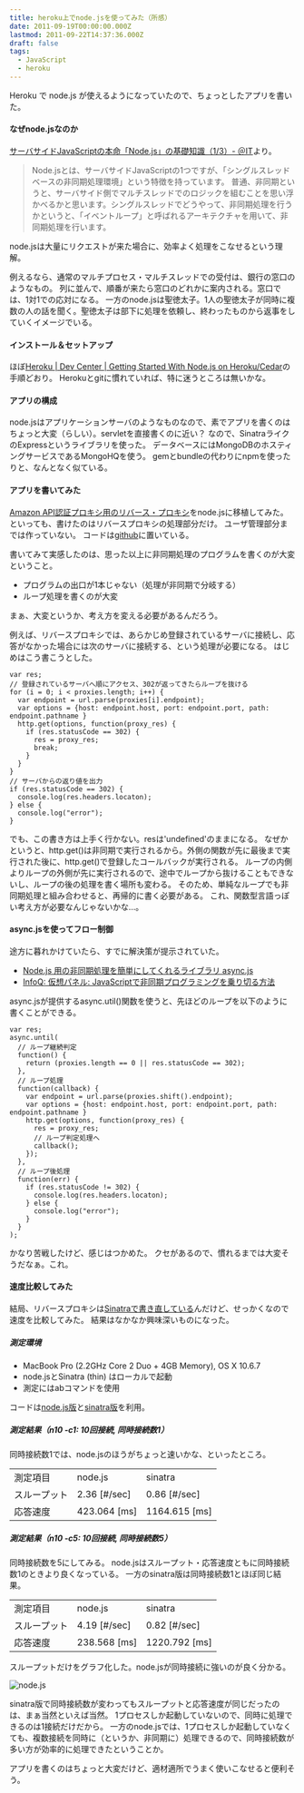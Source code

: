 ```yaml
---
title: heroku上でnode.jsを使ってみた（所感）
date: 2011-09-19T00:00:00.000Z
lastmod: 2011-09-22T14:37:36.000Z
draft: false
tags:
  - JavaScript
  - heroku
---
```


Heroku で node.js が使えるようになっていたので、ちょっとしたアプリを書いた。

#### なぜnode.jsなのか

[サーバサイドJavaScriptの本命「Node.js」の基礎知識（1/3）- ＠IT](http://www.atmarkit.co.jp/fwcr/rensai2/nodejs01/01.html)より。

> Node.jsとは、サーバサイドJavaScriptの1つですが、「シングルスレッドベースの非同期処理環境」という特徴を持っています。 普通、非同期というと、サーバサイド側でマルチスレッドでのロジックを組むことを思い浮かべるかと思います。シングルスレッドでどうやって、非同期処理を行うかというと、「イベントループ」と呼ばれるアーキテクチャを用いて、非同期処理を行います。

node.jsは大量にリクエストが来た場合に、効率よく処理をこなせるという理解。

例えるなら、通常のマルチプロセス・マルチスレッドでの受付は、銀行の窓口のようなもの。 列に並んで、順番が来たら窓口のどれかに案内される。窓口では、1対1での応対になる。 一方のnode.jsは聖徳太子。1人の聖徳太子が同時に複数の人の話を聞く。聖徳太子は部下に処理を依頼し、終わったものから返事をしていくイメージでいる。

#### インストール＆セットアップ

ほぼ[Heroku | Dev Center | Getting Started With Node.js on Heroku/Cedar](http://devcenter.heroku.com/articles/node-js)の手順どおり。 Herokuとgitに慣れていれば、特に迷うところは無いかな。

#### アプリの構成

node.jsはアプリケーションサーバのようなものなので、素でアプリを書くのはちょっと大変（らしい）。servletを直接書くのに近い？ なので、SinatraライクのExpressというライブラリを使った。 データベースにはMongoDBのホスティングサービスであるMongoHQを使う。 gemとbundleの代わりにnpmを使ったりと、なんとなく似ている。

#### アプリを書いてみた

[Amazon API認証プロキシ用のリバース・プロキシ](http://d.hatena.ne.jp/furyu-tei/20090709/1247142040)をnode.jsに移植してみた。 といっても、書けたのはリバースプロキシの処理部分だけ。 ユーザ管理部分までは作っていない。 コードは[github](https://github.com/machu/rpaproxy-node/blob/master/web.js)に置いている。

書いてみて実感したのは、思った以上に非同期処理のプログラムを書くのが大変ということ。

* プログラムの出口が1本じゃない（処理が非同期で分岐する）
* ループ処理を書くのが大変

まぁ、大変というか、考え方を変える必要があるんだろう。

例えば、リバースプロキシでは、あらかじめ登録されているサーバに接続し、応答がなかった場合には次のサーバに接続する、という処理が必要になる。 はじめはこう書こうとした。

```
var res;
// 登録されているサーバへ順にアクセス、302が返ってきたらループを抜ける
for (i = 0; i < proxies.length; i++) {
  var endpoint = url.parse(proxies[i].endpoint);
  var options = {host: endpoint.host, port: endpoint.port, path: endpoint.pathname }
  http.get(options, function(proxy_res) {
    if (res.statusCode == 302) {
      res = proxy_res;
      break;
    }
  }
}
// サーバからの返り値を出力
if (res.statusCode == 302) {
  console.log(res.headers.locaton);
} else {
  console.log("error");
}
```

でも、この書き方は上手く行かない。resは'undefined'のままになる。 なぜかというと、http.get()は非同期で実行されるから。外側の関数が先に最後まで実行された後に、http.get()で登録したコールバックが実行される。 ループの内側よりループの外側が先に実行されるので、途中でループから抜けることもできないし、ループの後の処理を書く場所も変わる。 そのため、単純なループでも非同期処理と組み合わせると、再帰的に書く必要がある。 これ、関数型言語っぽい考え方が必要なんじゃないかな…。

#### async.jsを使ってフロー制御

途方に暮れかけていたら、すでに解決策が提示されていた。

* [Node.js 用の非同期処理を簡単にしてくれるライブラリ async.js](http://d.hatena.ne.jp/koichik/20100926#1285502400)
* [InfoQ: 仮想パネル: JavaScriptで非同期プログラミングを乗り切る方法](http://www.infoq.com/jp/articles/surviving-asynchronous-programming-in-javascript)

async.jsが提供するasync.util()関数を使うと、先ほどのループを以下のように書くことができる。

```
var res;
async.until(
  // ループ継続判定
  function() {
    return (proxies.length == 0 || res.statusCode == 302);
  },
  // ループ処理
  function(callback) {
    var endpoint = url.parse(proxies.shift().endpoint);
    var options = {host: endpoint.host, port: endpoint.port, path: endpoint.pathname }
    http.get(options, function(proxy_res) {
      res = proxy_res;
      // ループ判定処理へ
      callback();
    });
  },
  // ループ後処理
  function(err) {
    if (res.statusCode != 302) {
      console.log(res.headers.locaton);
    } else {
      console.log("error");
    }
  }
);
```

かなり苦戦したけど、感じはつかめた。 クセがあるので、慣れるまでは大変そうだなぁ。これ。

#### 速度比較してみた

結局、リバースプロキシは[Sinatraで書き直している](https://github.com/machu/rpaproxy-sinatra)んだけど、せっかくなので速度を比較してみた。 結果はなかなか興味深いものになった。

##### 測定環境

* MacBook Pro (2.2GHz Core 2 Duo + 4GB Memory), OS X 10.6.7
* node.jsとSinatra (thin) はローカルで起動
* 測定にはabコマンドを使用

コードは[node.js版](https://github.com/machu/rpaproxy-node)と[sinatra版](https://github.com/machu/rpaproxy-sinatra)を利用。

##### 測定結果（n10 -c1: 10回接続, 同時接続数1）

同時接続数1では、node.jsのほうがちょっと速いかな、といったところ。

|        |               |                |
| ------ | ------------- | -------------- |
| 測定項目   | node.js       | sinatra        |
| スループット | 2.36 \[#/sec] | 0.86 \[#/sec]  |
| 応答速度   | 423.064 \[ms] | 1164.615 \[ms] |

##### 測定結果（n10 -c5: 10回接続, 同時接続数5）

同時接続数を5にしてみる。 node.jsはスループット・応答速度ともに同時接続数1のときより良くなっている。 一方のsinatra版は同時接続数1とほぼ同じ結果。

|        |               |                |
| ------ | ------------- | -------------- |
| 測定項目   | node.js       | sinatra        |
| スループット | 4.19 \[#/sec] | 0.82 \[#/sec]  |
| 応答速度   | 238.568 \[ms] | 1220.792 \[ms] |

スループットだけをグラフ化した。node.jsが同時接続に強いのが良く分かる。

![node.js](@/assets/flickr/6172440434.jpg "node.js")

sinatra版で同時接続数が変わってもスループットと応答速度が同じだったのは、まぁ当然といえば当然。 1プロセスしか起動していないので、同時に処理できるのは1接続だけだから。 一方のnode.jsでは、1プロセスしか起動していなくても、複数接続を同時に（というか、非同期に）処理できるので、同時接続数が多い方が効率的に処理できたということか。

アプリを書くのはちょっと大変だけど、適材適所でうまく使いこなせると便利そう。
